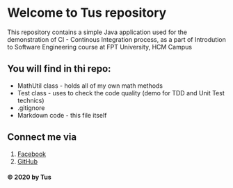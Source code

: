 # Welcome to Tus repository
This repository contains a simple Java application used for the demonstration of CI - Continous Integration process, as a part of Introdution to Software Engineering course at FPT University, HCM Campus

## You will find in thi repo:
* MathUtil class - holds all of my own math methods
* Test class - uses to check the code quality (demo for TDD and Unit Test technics)
* .gitignore
* Markdown code - this file itself

## Connect me via 
1. [Facebook](https://www.facebook.com/minhtu.nguyenhoang.1/)
2. [GitHub](https://github.com/mtus23)

#### © 2020 by Tus 